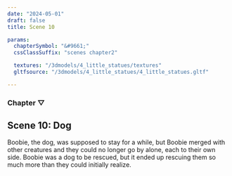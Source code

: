 ```yaml
---
date: "2024-05-01"
draft: false
title: Scene 10

params:
  chapterSymbol: "&#9661;"
  cssClassSuffix: "scenes chapter2"

  textures: "/3dmodels/4_little_statues/textures"
  gltfsource: "/3dmodels/4_little_statues/4_little_statues.gltf"

---
```

### Chapter &#9661;
## Scene 10: Dog
<canvas id="c"></canvas>

Boobie, the dog, was supposed to stay for a while, but Boobie merged with other creatures and they could no longer go by alone, each to their own side. Boobie was a dog to be rescued, but it ended up rescuing them so much more than they could initially realize.
